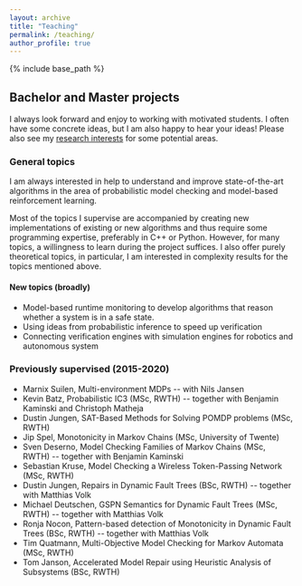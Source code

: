 ```yaml
---
layout: archive
title: "Teaching"
permalink: /teaching/
author_profile: true
---
```


{% include base_path %}


Bachelor and Master projects
----------------------------
I always look forward and enjoy to working with motivated students. I often have some concrete ideas, but I am also happy to hear your ideas!
Please also see my [research interests](../research) for some potential areas. 

### General topics
I am always interested in help to understand and improve state-of-the-art algorithms in the area of probabilistic model checking and model-based reinforcement learning. 

Most of the topics I supervise are accompanied by creating new implementations of existing or new algorithms and thus require some programming expertise, preferably in C++ or Python. However, for many topics, a willingness to learn during the project suffices.
I also offer purely theoretical topics, in particular, I am interested in complexity results for the topics mentioned above. 

#### New topics (broadly)
- Model-based runtime monitoring to develop algorithms that reason whether a system is in a safe state. 
- Using ideas from probabilistic inference to speed up verification
- Connecting verification engines with simulation engines for robotics and autonomous system


### Previously supervised (2015-2020)
- Marnix Suilen, Multi-environment MDPs -- with Nils Jansen
- Kevin Batz, Probabilistic IC3 (MSc, RWTH) -- together with Benjamin Kaminski and Christoph Matheja 
- Dustin Jungen, SAT-Based Methods for Solving POMDP problems (MSc, RWTH)
- Jip Spel, Monotonicity in Markov Chains (MSc, University of Twente)
- Sven Deserno,  Model Checking Families of Markov Chains (MSc, RWTH) -- together with Benjamin Kaminski
- Sebastian Kruse, Model Checking a Wireless Token-Passing Network (MSc, RWTH)
- Dustin Jungen, Repairs in Dynamic Fault Trees (BSc, RWTH) -- together with Matthias Volk
- Michael Deutschen, GSPN Semantics for Dynamic Fault Trees (MSc, RWTH) -- together with Matthias Volk
- Ronja Nocon, Pattern-based detection of Monotonicity in Dynamic Fault Trees (BSc, RWTH) -- together with Matthias Volk
- Tim Quatmann, Multi-Objective Model Checking for Markov Automata (MSc, RWTH)
- Tom Janson, Accelerated Model Repair using Heuristic Analysis of Subsystems (BSc, RWTH)



